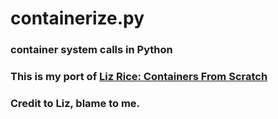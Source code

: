 # containerize.py
### container system calls in Python 

### This is my port of [Liz Rice: Containers From Scratch](https://github.com/lizrice/containers-from-scratch)
### Credit to Liz, blame to me.
